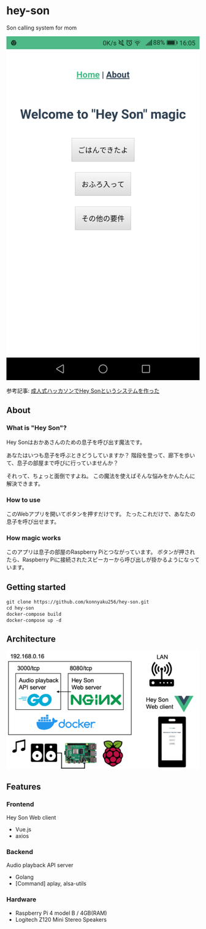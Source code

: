 # hey-son
Son calling system for mom

![](/readme_assets/heyson-web-client-view.png)

参考記事: [成人式ハッカソンでHey Sonというシステムを作った](http://localhost:1313/posts/introduction-of-heyson/)

## About
### What is "Hey Son"?
Hey Sonはおかあさんのための息子を呼び出す魔法です。

あなたはいつも息子を呼ぶときどうしていますか？ 階段を登って、廊下を歩いて、息子の部屋まで呼びに行っていませんか？

それって、ちょっと面倒ですよね。 この魔法を使えばそんな悩みをかんたんに解決できます。

### How to use
このWebアプリを開いてボタンを押すだけです。 たったこれだけで、あなたの息子を呼び出せます。

### How magic works
このアプリは息子の部屋のRaspberry Piとつながっています。 ボタンが押されたら、Raspberry Piに接続されたスピーカーから呼び出しが掛かるようになっています。

## Getting started
```
git clone https://github.com/konnyaku256/hey-son.git
cd hey-son
docker-compose build
docker-compose up -d
```

## Architecture
![](/readme_assets/heyson-architecture.png)

## Features
### Frontend
Hey Son Web client
- Vue.js
- axios

### Backend
Audio playback API server
- Golang
- [Command] aplay, alsa-utils

### Hardware
- Raspberry Pi 4 model B / 4GB(RAM)
- Logitech Z120 Mini Stereo Speakers